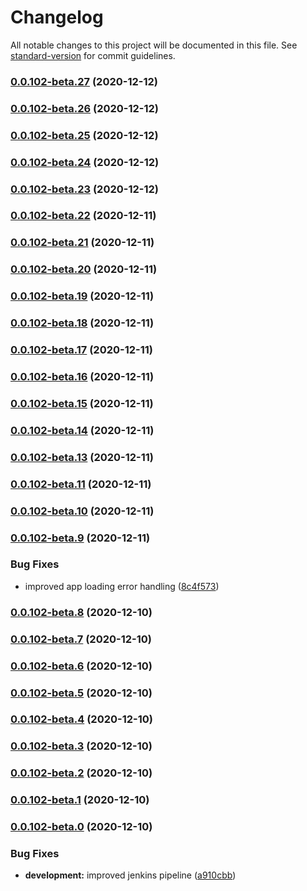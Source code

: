 # Changelog

All notable changes to this project will be documented in this file. See [standard-version](https://github.com/conventional-changelog/standard-version) for commit guidelines.

### [0.0.102-beta.27](https://bitbucket.org/zextras/zapp-shell/compare/v0.0.102-beta.26...v0.0.102-beta.27) (2020-12-12)

### [0.0.102-beta.26](https://bitbucket.org/zextras/zapp-shell/compare/v0.0.102-beta.25...v0.0.102-beta.26) (2020-12-12)

### [0.0.102-beta.25](https://bitbucket.org/zextras/zapp-shell/compare/v0.0.102-beta.24...v0.0.102-beta.25) (2020-12-12)

### [0.0.102-beta.24](https://bitbucket.org/zextras/zapp-shell/compare/v0.0.102-beta.23...v0.0.102-beta.24) (2020-12-12)

### [0.0.102-beta.23](https://bitbucket.org/zextras/zapp-shell/compare/v0.0.102-beta.22...v0.0.102-beta.23) (2020-12-12)

### [0.0.102-beta.22](https://bitbucket.org/zextras/zapp-shell/compare/v0.0.102-beta.21...v0.0.102-beta.22) (2020-12-11)

### [0.0.102-beta.21](https://bitbucket.org/zextras/zapp-shell/compare/v0.0.102-beta.20...v0.0.102-beta.21) (2020-12-11)

### [0.0.102-beta.20](https://bitbucket.org/zextras/zapp-shell/compare/v0.0.102-beta.19...v0.0.102-beta.20) (2020-12-11)

### [0.0.102-beta.19](https://bitbucket.org/zextras/zapp-shell/compare/v0.0.102-beta.18...v0.0.102-beta.19) (2020-12-11)

### [0.0.102-beta.18](https://bitbucket.org/zextras/zapp-shell/compare/v0.0.102-beta.17...v0.0.102-beta.18) (2020-12-11)

### [0.0.102-beta.17](https://bitbucket.org/zextras/zapp-shell/compare/v0.0.102-beta.16...v0.0.102-beta.17) (2020-12-11)

### [0.0.102-beta.16](https://bitbucket.org/zextras/zapp-shell/compare/v0.0.102-beta.15...v0.0.102-beta.16) (2020-12-11)

### [0.0.102-beta.15](https://bitbucket.org/zextras/zapp-shell/compare/v0.0.102-beta.14...v0.0.102-beta.15) (2020-12-11)

### [0.0.102-beta.14](https://bitbucket.org/zextras/zapp-shell/compare/v0.0.102-beta.13...v0.0.102-beta.14) (2020-12-11)

### [0.0.102-beta.13](https://bitbucket.org/zextras/zapp-shell/compare/v0.0.102-beta.11...v0.0.102-beta.13) (2020-12-11)

### [0.0.102-beta.11](https://bitbucket.org/zextras/zapp-shell/compare/v0.0.102-beta.10...v0.0.102-beta.11) (2020-12-11)

### [0.0.102-beta.10](https://bitbucket.org/zextras/zapp-shell/compare/v0.0.102-beta.9...v0.0.102-beta.10) (2020-12-11)

### [0.0.102-beta.9](https://bitbucket.org/zextras/zapp-shell/compare/v0.0.102-beta.8...v0.0.102-beta.9) (2020-12-11)


### Bug Fixes

* improved app loading error handling ([8c4f573](https://bitbucket.org/zextras/zapp-shell/commit/8c4f5738f3718aa897c7ae0da3c02e971d17ab14))

### [0.0.102-beta.8](https://bitbucket.org/zextras/zapp-shell/compare/v0.0.102-beta.7...v0.0.102-beta.8) (2020-12-10)

### [0.0.102-beta.7](https://bitbucket.org/zextras/zapp-shell/compare/v0.0.102-beta.6...v0.0.102-beta.7) (2020-12-10)

### [0.0.102-beta.6](https://bitbucket.org/zextras/zapp-shell/compare/v0.0.102-beta.5...v0.0.102-beta.6) (2020-12-10)

### [0.0.102-beta.5](https://bitbucket.org/zextras/zapp-shell/compare/v0.0.102-beta.4...v0.0.102-beta.5) (2020-12-10)

### [0.0.102-beta.4](https://bitbucket.org/zextras/zapp-shell/compare/v0.0.102-beta.3...v0.0.102-beta.4) (2020-12-10)

### [0.0.102-beta.3](https://bitbucket.org/zextras/zapp-shell/compare/v0.0.102-beta.2...v0.0.102-beta.3) (2020-12-10)

### [0.0.102-beta.2](https://bitbucket.org/zextras/zapp-shell/compare/v0.0.102-beta.1...v0.0.102-beta.2) (2020-12-10)

### [0.0.102-beta.1](https://bitbucket.org/zextras/zapp-shell/compare/v0.0.102-beta.0...v0.0.102-beta.1) (2020-12-10)

### [0.0.102-beta.0](https://bitbucket.org/zextras/zapp-shell/compare/v0.0.101-beta...v0.0.102-beta.0) (2020-12-10)


### Bug Fixes

* **development:** improved jenkins pipeline ([a910cbb](https://bitbucket.org/zextras/zapp-shell/commit/a910cbb644957ac0a8e27b05d642970724f106e6))
